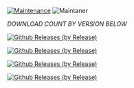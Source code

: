 [![Maintenance](https://img.shields.io/badge/Maintained%3F-yes-green.svg)](https://GitHub.com/Naereen/StrapDown.js/graphs/commit-activity)   ![Maintaner](https://img.shields.io/badge/maintainer-Box_In_A_Box⁮⁮⁮-blue)

*DOWNLOAD COUNT BY VERSION BELOW*

[![Github Releases (by Release)](https://img.shields.io/github/downloads/HyconOS-Releases/lava/v4.5/total.svg)](https://GitHub.com/Hycon-Releases/lava/releases)

[![Github Releases (by Release)](https://img.shields.io/github/downloads/HyconOS-Releases/lava/V3.5/total.svg)](https://GitHub.com/Hycon-Releases/lava/releases)

[![Github Releases (by Release)](https://img.shields.io/github/downloads/HyconOS-Releases/lava/v3.0/total.svg)](https://GitHub.com/Hycon-Releases/lava/releases)

[![Github Releases (by Release)](https://img.shields.io/github/downloads/HyconOS-Releases/lava/V2.5/total.svg)](https://GitHub.com/Hycon-Releases/lava/releases)

